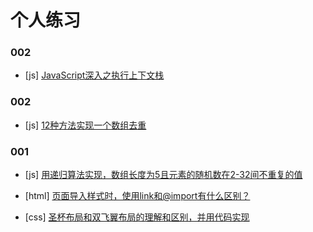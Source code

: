 # 个人练习


### 002

- [js] [JavaScript深入之执行上下文栈](https://github.com/useryize/practice/tree/master/003)

### 002

- [js] [12种方法实现一个数组去重](https://github.com/useryize/practice/tree/master/002#1)

### 001

- [js] [用递归算法实现，数组长度为5且元素的随机数在2-32间不重复的值](https://github.com/useryize/practice/tree/master/001#1)

- [html] [页面导入样式时，使用link和@import有什么区别？](https://github.com/useryize/practice/tree/master/001#2)

- [css] [圣杯布局和双飞翼布局的理解和区别，并用代码实现](https://github.com/useryize/practice/tree/master/001#3)

